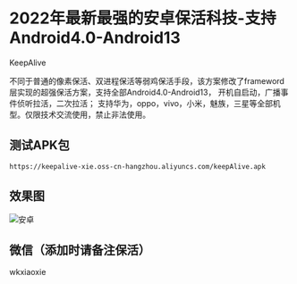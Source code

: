 # 2022年最新最强的安卓保活科技-支持Android4.0-Android13

KeepAlive

不同于普通的像素保活、双进程保活等弱鸡保活手段，该方案修改了frameword层实现的超强保活方案，支持全部Android4.0-Android13， 开机自启动，广播事件侦听拉活，二次拉活；
支持华为，oppo，vivo，小米，魅族，三星等全部机型。仅限技术交流使用，禁止非法使用。



## 测试APK包
```
https://keepalive-xie.oss-cn-hangzhou.aliyuncs.com/keepAlive.apk

```
## 效果图

![安卓](https://keepalive-xie.oss-cn-hangzhou.aliyuncs.com/img/oppo.gif)

## 微信（添加时请备注保活）

wkxiaoxie
